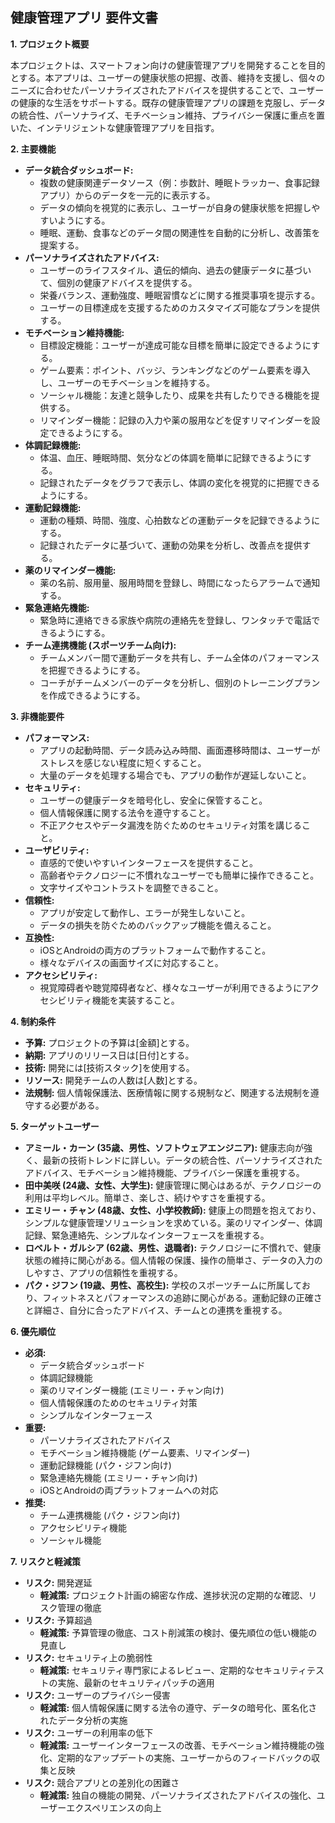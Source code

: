 ## 健康管理アプリ 要件文書

**1. プロジェクト概要**

本プロジェクトは、スマートフォン向けの健康管理アプリを開発することを目的とする。本アプリは、ユーザーの健康状態の把握、改善、維持を支援し、個々のニーズに合わせたパーソナライズされたアドバイスを提供することで、ユーザーの健康的な生活をサポートする。既存の健康管理アプリの課題を克服し、データの統合性、パーソナライズ、モチベーション維持、プライバシー保護に重点を置いた、インテリジェントな健康管理アプリを目指す。

**2. 主要機能**

*   **データ統合ダッシュボード:**
    *   複数の健康関連データソース（例：歩数計、睡眠トラッカー、食事記録アプリ）からのデータを一元的に表示する。
    *   データの傾向を視覚的に表示し、ユーザーが自身の健康状態を把握しやすいようにする。
    *   睡眠、運動、食事などのデータ間の関連性を自動的に分析し、改善策を提案する。
*   **パーソナライズされたアドバイス:**
    *   ユーザーのライフスタイル、遺伝的傾向、過去の健康データに基づいて、個別の健康アドバイスを提供する。
    *   栄養バランス、運動強度、睡眠習慣などに関する推奨事項を提示する。
    *   ユーザーの目標達成を支援するためのカスタマイズ可能なプランを提供する。
*   **モチベーション維持機能:**
    *   目標設定機能：ユーザーが達成可能な目標を簡単に設定できるようにする。
    *   ゲーム要素：ポイント、バッジ、ランキングなどのゲーム要素を導入し、ユーザーのモチベーションを維持する。
    *   ソーシャル機能：友達と競争したり、成果を共有したりできる機能を提供する。
    *   リマインダー機能：記録の入力や薬の服用などを促すリマインダーを設定できるようにする。
*   **体調記録機能:**
    *   体温、血圧、睡眠時間、気分などの体調を簡単に記録できるようにする。
    *   記録されたデータをグラフで表示し、体調の変化を視覚的に把握できるようにする。
*   **運動記録機能:**
    *   運動の種類、時間、強度、心拍数などの運動データを記録できるようにする。
    *   記録されたデータに基づいて、運動の効果を分析し、改善点を提供する。
*   **薬のリマインダー機能:**
    *   薬の名前、服用量、服用時間を登録し、時間になったらアラームで通知する。
*   **緊急連絡先機能:**
    *   緊急時に連絡できる家族や病院の連絡先を登録し、ワンタッチで電話できるようにする。
*   **チーム連携機能 (スポーツチーム向け):**
    *   チームメンバー間で運動データを共有し、チーム全体のパフォーマンスを把握できるようにする。
    *   コーチがチームメンバーのデータを分析し、個別のトレーニングプランを作成できるようにする。

**3. 非機能要件**

*   **パフォーマンス:**
    *   アプリの起動時間、データ読み込み時間、画面遷移時間は、ユーザーがストレスを感じない程度に短くすること。
    *   大量のデータを処理する場合でも、アプリの動作が遅延しないこと。
*   **セキュリティ:**
    *   ユーザーの健康データを暗号化し、安全に保管すること。
    *   個人情報保護に関する法令を遵守すること。
    *   不正アクセスやデータ漏洩を防ぐためのセキュリティ対策を講じること。
*   **ユーザビリティ:**
    *   直感的で使いやすいインターフェースを提供すること。
    *   高齢者やテクノロジーに不慣れなユーザーでも簡単に操作できること。
    *   文字サイズやコントラストを調整できること。
*   **信頼性:**
    *   アプリが安定して動作し、エラーが発生しないこと。
    *   データの損失を防ぐためのバックアップ機能を備えること。
*   **互換性:**
    *   iOSとAndroidの両方のプラットフォームで動作すること。
    *   様々なデバイスの画面サイズに対応すること。
*   **アクセシビリティ:**
    *   視覚障碍者や聴覚障碍者など、様々なユーザーが利用できるようにアクセシビリティ機能を実装すること。

**4. 制約条件**

*   **予算:** プロジェクトの予算は[金額]とする。
*   **納期:** アプリのリリース日は[日付]とする。
*   **技術:** 開発には[技術スタック]を使用する。
*   **リソース:** 開発チームの人数は[人数]とする。
*   **法規制:** 個人情報保護法、医療情報に関する規制など、関連する法規制を遵守する必要がある。

**5. ターゲットユーザー**

*   **アミール・カーン (35歳、男性、ソフトウェアエンジニア):** 健康志向が強く、最新の技術トレンドに詳しい。データの統合性、パーソナライズされたアドバイス、モチベーション維持機能、プライバシー保護を重視する。
*   **田中美咲 (24歳、女性、大学生):** 健康管理に関心はあるが、テクノロジーの利用は平均レベル。簡単さ、楽しさ、続けやすさを重視する。
*   **エミリー・チャン (48歳、女性、小学校教師):** 健康上の問題を抱えており、シンプルな健康管理ソリューションを求めている。薬のリマインダー、体調記録、緊急連絡先、シンプルなインターフェースを重視する。
*   **ロベルト・ガルシア (62歳、男性、退職者):** テクノロジーに不慣れで、健康状態の維持に関心がある。個人情報の保護、操作の簡単さ、データの入力のしやすさ、アプリの信頼性を重視する。
*   **パク・ジフン (19歳、男性、高校生):** 学校のスポーツチームに所属しており、フィットネスとパフォーマンスの追跡に関心がある。運動記録の正確さと詳細さ、自分に合ったアドバイス、チームとの連携を重視する。

**6. 優先順位**

*   **必須:**
    *   データ統合ダッシュボード
    *   体調記録機能
    *   薬のリマインダー機能 (エミリー・チャン向け)
    *   個人情報保護のためのセキュリティ対策
    *   シンプルなインターフェース
*   **重要:**
    *   パーソナライズされたアドバイス
    *   モチベーション維持機能 (ゲーム要素、リマインダー)
    *   運動記録機能 (パク・ジフン向け)
    *   緊急連絡先機能 (エミリー・チャン向け)
    *   iOSとAndroidの両プラットフォームへの対応
*   **推奨:**
    *   チーム連携機能 (パク・ジフン向け)
    *   アクセシビリティ機能
    *   ソーシャル機能

**7. リスクと軽減策**

*   **リスク:** 開発遅延
    *   **軽減策:** プロジェクト計画の綿密な作成、進捗状況の定期的な確認、リスク管理の徹底
*   **リスク:** 予算超過
    *   **軽減策:** 予算管理の徹底、コスト削減策の検討、優先順位の低い機能の見直し
*   **リスク:** セキュリティ上の脆弱性
    *   **軽減策:** セキュリティ専門家によるレビュー、定期的なセキュリティテストの実施、最新のセキュリティパッチの適用
*   **リスク:** ユーザーのプライバシー侵害
    *   **軽減策:** 個人情報保護に関する法令の遵守、データの暗号化、匿名化されたデータ分析の実施
*   **リスク:** ユーザーの利用率の低下
    *   **軽減策:** ユーザーインターフェースの改善、モチベーション維持機能の強化、定期的なアップデートの実施、ユーザーからのフィードバックの収集と反映
*   **リスク:** 競合アプリとの差別化の困難さ
    *   **軽減策:** 独自の機能の開発、パーソナライズされたアドバイスの強化、ユーザーエクスペリエンスの向上

